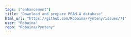 ```yaml
---
tags: ["enhancement"]
title: "Download and prepare PFAM-A database"
html_url: "https://github.com/Robaina/Pynteny/issues/71"
user: "Robaina"
repo: "Robaina/Pynteny"
---
```


